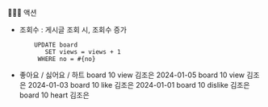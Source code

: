 👩🏻‍🏫 액션
- 조회수
    : 게시글 조회 시, 조회수 증가
    ```
        UPDATE board
           SET views = views + 1
         WHERE no = #{no}
    ```

- 좋아요 / 싫어요 / 하트
  board    10    view       김조은      2024-01-05
  board    10    view       김조은      2024-01-03
  board    10    like       김조은      2024-01-01
  board    10    dislike    김조은
  board    10    heart      김조은
